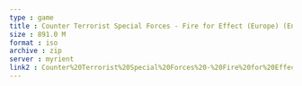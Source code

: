 ```yaml
---
type : game
title : Counter Terrorist Special Forces - Fire for Effect (Europe) (En,Fr,De,Es,It)
size : 891.0 M
format : iso
archive : zip
server : myrient
link2 : Counter%20Terrorist%20Special%20Forces%20-%20Fire%20for%20Effect%20%28Europe%29%20%28En%2CFr%2CDe%2CEs%2CIt%29
---
```


